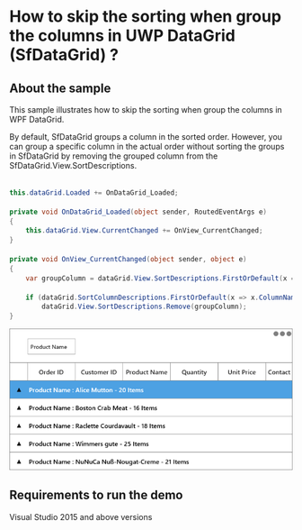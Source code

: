 # How to skip the sorting when group the columns in UWP DataGrid (SfDataGrid) ?

## About the sample

This sample illustrates how to skip the sorting when group the columns in WPF DataGrid.

By default, SfDataGrid groups a column in the sorted order. However, you can group a specific column in the actual order without sorting the groups in SfDataGrid by removing the grouped column from the SfDataGrid.View.SortDescriptions.

```c#

this.dataGrid.Loaded += OnDataGrid_Loaded;

private void OnDataGrid_Loaded(object sender, RoutedEventArgs e)
{
    this.dataGrid.View.CurrentChanged += OnView_CurrentChanged;
}

private void OnView_CurrentChanged(object sender, object e)
{
    var groupColumn = dataGrid.View.SortDescriptions.FirstOrDefault(x => x.PropertyName == "ProductName");

    if (dataGrid.SortColumnDescriptions.FirstOrDefault(x => x.ColumnName == "ProductName") != null)
        dataGrid.View.SortDescriptions.Remove(groupColumn);
}

```

![Grouing without sorting in SfDataGrid](image.png)

## Requirements to run the demo
Visual Studio 2015 and above versions

